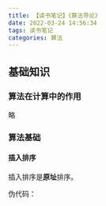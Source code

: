 ```yaml
---
title: 【读书笔记】《算法导论》
date: 2022-03-24 14:56:34
tags: 读书笔记
categories: 算法
---
```

基础知识
---
### 算法在计算中的作用
略

### 算法基础
#### 插入排序
插入排序是**原址**排序。

伪代码：
```

```